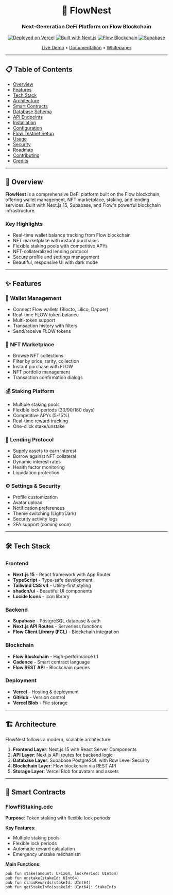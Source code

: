 <div align="center">

# 🌊 FlowNest

### Next-Generation DeFi Platform on Flow Blockchain

[![Deployed on Vercel](https://img.shields.io/badge/Deployed%20on-Vercel-black?style=for-the-badge&logo=vercel)](https://flowfiyour.vercel.app)
[![Built with Next.js](https://img.shields.io/badge/Built%20with-Next.js%2015-black?style=for-the-badge&logo=next.js)](https://nextjs.org)
[![Flow Blockchain](https://img.shields.io/badge/Flow-Blockchain-00EF8B?style=for-the-badge&logo=flow)](https://flow.com)
[![Supabase](https://img.shields.io/badge/Supabase-Database-3ECF8E?style=for-the-badge&logo=supabase)](https://supabase.com)

[Live Demo](https://flowfiyour.vercel.app) • [Documentation](https://flowfiyour.vercel.app/docs) • [Whitepaper](https://flowfiyour.vercel.app/whitepaper)

</div>

---

## 📋 Table of Contents

- [Overview](#-overview)
- [Features](#-features)
- [Tech Stack](#-tech-stack)
- [Architecture](#-architecture)
- [Smart Contracts](#-smart-contracts)
- [Database Schema](#-database-schema)
- [API Endpoints](#-api-endpoints)
- [Installation](#-installation)
- [Configuration](#-configuration)
- [Flow Testnet Setup](#-flow-testnet-setup)
- [Usage](#-usage)
- [Security](#-security)
- [Roadmap](#-roadmap)
- [Contributing](#-contributing)
- [Credits](#-credits)

---

## 🌟 Overview

**FlowNest** is a comprehensive DeFi platform built on the Flow blockchain, offering wallet management, NFT marketplace, staking, and lending services. Built with Next.js 15, Supabase, and Flow's powerful blockchain infrastructure.

### Key Highlights

- Real-time wallet balance tracking from Flow blockchain
- NFT marketplace with instant purchases
- Flexible staking pools with competitive APYs
- NFT-collateralized lending protocol
- Secure profile and settings management
- Beautiful, responsive UI with dark mode

---

## ✨ Features

### 💼 Wallet Management
- Connect Flow wallets (Blocto, Lilico, Dapper)
- Real-time FLOW token balance
- Multi-token support
- Transaction history with filters
- Send/receive FLOW tokens

### 🎨 NFT Marketplace
- Browse NFT collections
- Filter by price, rarity, collection
- Instant purchase with FLOW
- NFT portfolio management
- Transaction confirmation dialogs

### 💰 Staking Platform
- Multiple staking pools
- Flexible lock periods (30/90/180 days)
- Competitive APYs (5-15%)
- Real-time reward tracking
- One-click stake/unstake

### 🏦 Lending Protocol
- Supply assets to earn interest
- Borrow against NFT collateral
- Dynamic interest rates
- Health factor monitoring
- Liquidation protection

### ⚙️ Settings & Security
- Profile customization
- Avatar upload
- Notification preferences
- Theme switching (Light/Dark)
- Security activity logs
- 2FA support (coming soon)

---

## 🛠 Tech Stack

### Frontend
- **Next.js 15** - React framework with App Router
- **TypeScript** - Type-safe development
- **Tailwind CSS v4** - Utility-first styling
- **shadcn/ui** - Beautiful UI components
- **Lucide Icons** - Icon library

### Backend
- **Supabase** - PostgreSQL database & auth
- **Next.js API Routes** - Serverless functions
- **Flow Client Library (FCL)** - Blockchain integration

### Blockchain
- **Flow Blockchain** - High-performance L1
- **Cadence** - Smart contract language
- **Flow REST API** - Blockchain queries

### Deployment
- **Vercel** - Hosting & deployment
- **GitHub** - Version control
- **Vercel Blob** - File storage

---

## 🏗 Architecture

FlowNest follows a modern, scalable architecture:

1. **Frontend Layer**: Next.js 15 with React Server Components
2. **API Layer**: Next.js API routes for backend logic
3. **Database Layer**: Supabase PostgreSQL with Row Level Security
4. **Blockchain Layer**: Flow blockchain via REST API
5. **Storage Layer**: Vercel Blob for avatars and assets

---

## 📜 Smart Contracts

### FlowFiStaking.cdc

**Purpose**: Token staking with flexible lock periods

**Key Features**:
- Multiple staking pools
- Flexible lock periods
- Automatic reward calculation
- Emergency unstake mechanism

**Main Functions**:
```cadence
pub fun stake(amount: UFix64, lockPeriod: UInt64)
pub fun unstake(stakeId: UInt64)
pub fun claimRewards(stakeId: UInt64)
pub fun getStakeInfo(stakeId: UInt64): StakeInfo
